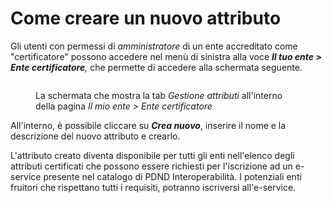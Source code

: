 # Come creare un nuovo attributo

Gli utenti con permessi di _amministratore_ di un ente accreditato come "certificatore" possono accedere nel menù di sinistra alla voce _**Il tuo ente > Ente certificatore**,_ che permette di accedere alla schermata seguente.

<figure><img src="../.gitbook/assets/interop_ente_certificatore_creazione_attributo.png" alt=""><figcaption><p>La schermata che mostra la tab <em>Gestione attributi</em> all'interno della pagina <em>Il mio ente > Ente certificatore</em></p></figcaption></figure>

All'interno, è possibile cliccare su _**Crea nuovo**_, inserire il nome e la descrizione del nuovo attributo e crearlo.&#x20;

L'attributo creato diventa disponibile per tutti gli enti nell'elenco degli attributi certificati che possono essere richiesti per l'iscrizione ad un e-service presente nel catalogo di PDND Interoperabilità. I potenziali enti fruitori che rispettano tutti i requisiti, potranno iscriversi all'e-service.
